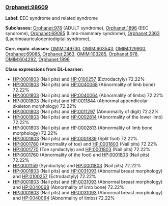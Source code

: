 
### [Orphanet:98609](http://www.orpha.net/ORDO/Orphanet_98609)
**Label:** EEC syndrome and related syndrome

**Subclasses:** [Orphanet:978](http://www.orpha.net/ORDO/Orphanet_978) (ADULT syndrome), [Orphanet:1896](http://www.orpha.net/ORDO/Orphanet_1896) (EEC syndrome), [Orphanet:69085](http://www.orpha.net/ORDO/Orphanet_69085) (Limb-mammary syndrome), [Orphanet:2363](http://www.orpha.net/ORDO/Orphanet_2363) (Lacrimoauriculodentodigital syndrome), 

**Corr. equiv. classes:** [OMIM:149730](http://purl.obolibrary.org/obo/OMIM_149730), [OMIM:603543](http://purl.obolibrary.org/obo/OMIM_603543), [OMIM:129900](http://purl.obolibrary.org/obo/OMIM_129900), [Orphanet:69085](http://www.orpha.net/ORDO/Orphanet_69085), [Orphanet:2363](http://www.orpha.net/ORDO/Orphanet_2363), [OMIM:103285](http://purl.obolibrary.org/obo/OMIM_103285), [Orphanet:978](http://www.orpha.net/ORDO/Orphanet_978), [OMIM:604292](http://purl.obolibrary.org/obo/OMIM_604292), [Orphanet:1896](http://www.orpha.net/ORDO/Orphanet_1896), 

**Class expressions from DL-Learner:**

- [HP:0001803](http://purl.obolibrary.org/obo/HP_0001803) (Nail pits) and [HP:0100257](http://purl.obolibrary.org/obo/HP_0100257) (Ectrodactyly) 72.22%
- [HP:0001803](http://purl.obolibrary.org/obo/HP_0001803) (Nail pits) and [HP:0040068](http://purl.obolibrary.org/obo/HP_0040068) (Abnormality of limb bone) 72.22%
- [HP:0001803](http://purl.obolibrary.org/obo/HP_0001803) (Nail pits) and [HP:0040064](http://purl.obolibrary.org/obo/HP_0040064) (Abnormality of limbs) 72.22%
- [HP:0001803](http://purl.obolibrary.org/obo/HP_0001803) (Nail pits) and [HP:0011844](http://purl.obolibrary.org/obo/HP_0011844) (Abnormal appendicular skeleton morphology) 72.22%
- [HP:0001803](http://purl.obolibrary.org/obo/HP_0001803) (Nail pits) and [HP:0011297](http://purl.obolibrary.org/obo/HP_0011297) (Abnormality of digit) 72.22%
- [HP:0001803](http://purl.obolibrary.org/obo/HP_0001803) (Nail pits) and [HP:0002814](http://purl.obolibrary.org/obo/HP_0002814) (Abnormality of the lower limb) 72.22%
- [HP:0001803](http://purl.obolibrary.org/obo/HP_0001803) (Nail pits) and [HP:0002813](http://purl.obolibrary.org/obo/HP_0002813) (Abnormality of limb bone morphology) 72.22%
- [HP:0001803](http://purl.obolibrary.org/obo/HP_0001803) (Nail pits) and [HP:0001839](http://purl.obolibrary.org/obo/HP_0001839) (Split foot) 72.22%
- [HP:0001780](http://purl.obolibrary.org/obo/HP_0001780) (Abnormality of toe) and [HP:0001803](http://purl.obolibrary.org/obo/HP_0001803) (Nail pits) 72.22%
- [HP:0001770](http://purl.obolibrary.org/obo/HP_0001770) (Toe syndactyly) and [HP:0001803](http://purl.obolibrary.org/obo/HP_0001803) (Nail pits) 72.22%
- [HP:0001760](http://purl.obolibrary.org/obo/HP_0001760) (Abnormality of the foot) and [HP:0001803](http://purl.obolibrary.org/obo/HP_0001803) (Nail pits) 72.22%
- [HP:0001159](http://purl.obolibrary.org/obo/HP_0001159) (Syndactyly) and [HP:0001803](http://purl.obolibrary.org/obo/HP_0001803) (Nail pits) 72.22%
- [HP:0001803](http://purl.obolibrary.org/obo/HP_0001803) (Nail pits) and [HP:0031093](http://purl.obolibrary.org/obo/HP_0031093) (Abnormal breast morphology) and [HP:0100257](http://purl.obolibrary.org/obo/HP_0100257) (Ectrodactyly) 72.22%
- [HP:0001803](http://purl.obolibrary.org/obo/HP_0001803) (Nail pits) and [HP:0031093](http://purl.obolibrary.org/obo/HP_0031093) (Abnormal breast morphology) and [HP:0040068](http://purl.obolibrary.org/obo/HP_0040068) (Abnormality of limb bone) 72.22%
- [HP:0001803](http://purl.obolibrary.org/obo/HP_0001803) (Nail pits) and [HP:0031093](http://purl.obolibrary.org/obo/HP_0031093) (Abnormal breast morphology) and [HP:0040064](http://purl.obolibrary.org/obo/HP_0040064) (Abnormality of limbs) 72.22%


